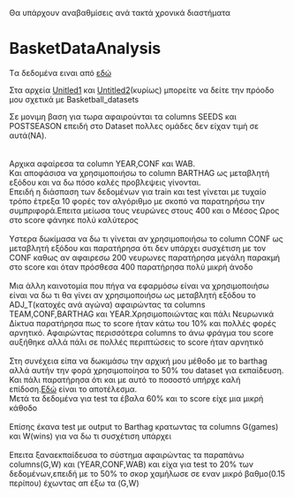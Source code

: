 Θα υπάρχουν αναβαθμίσεις ανά τακτά χρονικά διαστήματα 
# BasketDataAnalysis
Tα δεδομένα ειναι από [εδώ](https://www.kaggle.com/andrewsundberg/college-basketball-dataset)

Στα αρχεία [Unitled1](https://github.com/ManosMorf97/BasketDataAnalysis/blob/master/Untitled1.ipynb) και 
[Untitled2](https://github.com/ManosMorf97/BasketDataAnalysis/blob/master/Untitled2.ipynb)(κυρίως)
μπορείτε να δείτε την πρόοδο μου σχετικά με Basketball_datasets

Σε μονιμη βαση για τωρα  αφαιρούνται τα columns SEEDS και POSTSEASON επειδή στο Dataset πολλες ομάδες δεν είχαν τιμή σε αυτά(ΝΑ).<br>
<br>
<br>
Αρχικα αφαίρεσα τα column ΥΕΑR,CONF και WAB.<br>
Kαι αποφάσισα να χρησιμοποιήσω το column BARTHAG ως μεταβλητή εξόδου και να δω πόσο καλές προβλεψεις γίνονται.<br>
Επειδή η διάσπαση των δεδομένων για train και test γίνεται με τυχαίο τρόπο έτρεξα 10 φορές τον αλγόριθμο με σκοπό να παρατηρήσω την συμπριφορά.Επειτα μείωσα τους νευρώνες στους 400 και ο Μέσος Ωρος στο score φάνηκε πολύ καλύτερος
<br>
<br>
Yστερα δωκίμασα να δω τι γίνεται αν χρησιμοποιήσω το column CONF ως μεταβλητή εξόδου και παρατήρησα ότι δεν υπάρχει συσχέτιση με τον CONF
καθως αν αφαιρεσω 200 νευρωνες παρατήρησα μεγάλη παρακμή στο score και όταν πρόσθεσα 400 παρατήρησα πολύ μικρή άνοδο
<br>
<br>
Mια άλλη καινοτομία που πήγα να εφαρμόσω είναι να χρησιμοποιήσω είναι να δω τι θα γίνει αν χρησιμοποιήσω ως μεταβλητή εξόδου το ADJ_Τ(κατοχές ανά αγώνα) αφαιρώντας τα columns TEAM,CONF,BARTHAG και YEAR.Χρησιμοποιώντας και πάλι Νευρωνικά Δίκτυα παρατήρησα πως το score ήταν κάτω του 10% και πολλές φορές αρνητικό. 
Αφαιρώντας περισσότερα columns το άνω φράγμα του score αυξήθηκε αλλά πάλι σε πολλές περιπτώσεις το score ήταν αρνητικό
<br>
<br>
Στη συνέχεια είπα να δωκιμάσω την αρχική μου μέθοδο με το barthag αλλά αυτήν την φορά χρησιμοποίησα το 50% του dataset για εκπαίδευση.<br>Και πάλι παρατήρησα ότι και με αυτό το ποσοστό υπήρχε καλή επίδοση.[Eδώ](https://github.com/ManosMorf97/BasketDataAnalysis/blob/master/Untitled2.ipynb) είναι το αποτέλεσμα.
<br>
Μετά τα δεδομένα για test τα έβαλα 60% και το score είχε μια μικρή κάθοδο
<br><br>
Eπίσης έκανα test με output το Barthag κρατωντας τα columns G(games) και W(wins) για να δω τι συσχέτιση υπάρχει
<br><br>
Επειτα ξαναεκπαίδευσα το σύστημα αφαιρώντας τα παραπάνω columns(G,W) και (YEAR,CONF,WAB) και είχα για test το 20% των δεδομένων,επειδή με το 50% το σκορ χαμήλωσε σε εναν μικρό βαθμο(0.15 περίπου) έχωντας απ έξω τα (G,W)
